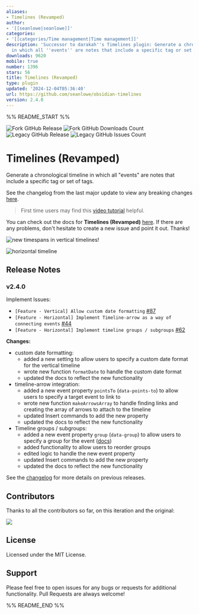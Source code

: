 ```yaml
---
aliases:
- Timelines (Revamped)
author:
- '[[seanlowe|seanlowe]]'
categories:
- '[[categories/Time management|Time management]]'
description: 'Successor to darakah''s Timelines plugin: Generate a chronological timeline
  in which all ''events'' are notes that include a specific tag or set of tags.'
downloads: 9620
mobile: true
number: 1396
stars: 56
title: Timelines (Revamped)
type: plugin
updated: '2024-12-04T05:36:40'
url: https://github.com/seanlowe/obsidian-timelines
version: 2.4.0
---
```


%% README_START %%

![Fork GitHub Release](https://img.shields.io/github/v/release/seanlowe/obsidian-timelines)
![Fork GitHub Downloads Count](https://img.shields.io/github/downloads/seanlowe/obsidian-timelines/total)
![Legacy GitHub Release](https://img.shields.io/github/v/release/Darakah/obsidian-timelines?label=Last%20Legacy%20Release&color=red)
![Legacy GitHub Issues Count](https://img.shields.io/github/issues/Darakah/obsidian-timelines?label=Legacy%20Issues)

# Timelines (Revamped)

Generate a chronological timeline in which all "events" are notes that include a specific tag or set of tags.

See the changelog from the last major update to view any breaking changes [here](./changelog.md#v200).

> First time users may find this [video tutorial](https://www.youtube.com/watch?v=4SQWnjniQAE) helpful.

You can check out the docs for **Timelines (Revamped)** [here](https://seanlowe.github.io/obsidian-timelines). If there are any problems, don't hesitate to create a new issue and point it out. Thanks!

![new timespans in vertical timelines!](https://raw.githubusercontent.com/seanlowe/obsidian-timelines/HEAD/docs/assets/images/vertical-time-spans.png)

![horizontal timeline](https://raw.githubusercontent.com/seanlowe/obsidian-timelines/HEAD/docs/assets/images/horizontal_example.png)

## Release Notes

### v2.4.0

Implement Issues:
- `[Feature - Vertical] Allow custom date formatting` [#87](https://github.com/seanlowe/obsidian-timelines/issues/87)
- `[Feature - Horizontal] Implement Timeline-arrow as a way of connecting events` [#44](https://github.com/seanlowe/obsidian-timelines/issues/44)
- `[Feature - Horizontal] Implement timeline groups / subgroups` [#62](https://github.com/seanlowe/obsidian-timelines/issues/62)

**Changes:**
- custom date formatting:
  - added a new setting to allow users to specify a custom date format for the vertical timeline
  - wrote new function `formatDate` to handle the custom date format
  - updated the docs to reflect the new functionality
- timeline-arrow integration:
  - added a new event property `pointsTo` (`data-points-to`) to allow users to specify a target event to link to
  - wrote new function `makeArrowsArray` to handle finding links and creating the array of arrows to attach to the timeline
  - updated Insert commands to add the new property
  - updated the docs to reflect the new functionality
- Timeline groups / subgroups:
  - added a new event property `group` (`data-group`) to allow users to specify a group for the event ([docs](https://seanlowe.github.io/obsidian-timelines/docs/04_arguments/02_html_arguments/#group-data-group))
  - added functionality to allow users to reorder groups
  - edited logic to handle the new event property
  - updated Insert commands to add the new property
  - updated the docs to reflect the new functionality

See the [changelog](./changelog.md) for more details on previous releases.

## Contributors

Thanks to all the contributors so far, on this iteration and the original:

<a href="https://github.com/seanlowe/obsidian-timelines/graphs/contributors">
  <img src="https://contrib.rocks/image?repo=seanlowe/obsidian-timelines" />
</a>

## License

Licensed under the MIT License.

## Support

Please feel free to open issues for any bugs or requests for additional functionality. Pull Requests are always welcome!


%% README_END %%